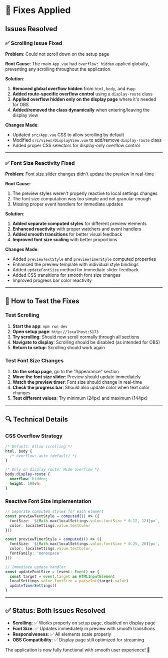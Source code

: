# 🔧 Fixes Applied

## Issues Resolved

### ✅ **Scrolling Issue Fixed**
**Problem**: Could not scroll down on the setup page

**Root Cause**: The main `App.vue` had `overflow: hidden` applied globally, preventing any scrolling throughout the application.

**Solution**:
1. **Removed global overflow hidden** from `html`, `body`, and `#app`
2. **Added route-specific overflow control** using a `display-route` class
3. **Applied overflow hidden only on the display page** where it's needed for OBS
4. **Added/removed the class dynamically** when entering/leaving the display view

**Changes Made**:
- Updated `src/App.vue` CSS to allow scrolling by default
- Modified `src/views/DisplayView.vue` to add/remove `display-route` class
- Added proper CSS selectors for display-only overflow control

---

### ✅ **Font Size Reactivity Fixed**
**Problem**: Font size slider changes didn't update the preview in real-time

**Root Cause**: 
1. The preview styles weren't properly reactive to local settings changes
2. The font size computation was too simple and not granular enough
3. Missing proper event handlers for immediate updates

**Solution**:
1. **Added separate computed styles** for different preview elements
2. **Enhanced reactivity** with proper watchers and event handlers
3. **Added smooth transitions** for better visual feedback
4. **Improved font size scaling** with better proportions

**Changes Made**:
- Added `previewTextStyle` and `previewTimerStyle` computed properties
- Enhanced the preview template with individual style bindings
- Added `updateFontSize` method for immediate slider feedback
- Added CSS transitions for smooth font size changes
- Improved progress bar color reactivity

---

## 🎯 How to Test the Fixes

### Test Scrolling
1. **Start the app**: `npm run dev`
2. **Open setup page**: `http://localhost:5173`
3. **Try scrolling**: Should now scroll normally through all sections
4. **Navigate to display**: Scrolling should be disabled (as intended for OBS)
5. **Return to setup**: Scrolling should work again

### Test Font Size Changes
1. **On the setup page**, go to the "Appearance" section
2. **Move the font size slider**: Preview should update immediately
3. **Watch the preview timer**: Font size should change in real-time
4. **Check the progress bar**: Should also update color when text color changes
5. **Test different values**: Try minimum (24px) and maximum (144px)

---

## 🔍 Technical Details

### CSS Overflow Strategy
```css
/* Default: Allow scrolling */
html, body {
  /* overflow: auto (default) */
}

/* Only on display route: Hide overflow */
body.display-route {
  overflow: hidden;
  height: 100vh;
}
```

### Reactive Font Size Implementation
```typescript
// Separate computed styles for each element
const previewTextStyle = computed(() => ({
  fontSize: `${Math.max(localSettings.value.fontSize * 0.12, 12)}px`,
  color: localSettings.value.textColor
}))

const previewTimerStyle = computed(() => ({
  fontSize: `${Math.max(localSettings.value.fontSize * 0.25, 20)}px`,
  color: localSettings.value.textColor,
  fontFamily: 'monospace'
}))

// Immediate update handler
const updateFontSize = (event: Event) => {
  const target = event.target as HTMLInputElement
  localSettings.value.fontSize = parseInt(target.value)
  updateTimerSettings()
}
```

---

## ✅ **Status: Both Issues Resolved**

- **Scrolling**: ✅ Works properly on setup page, disabled on display page
- **Font Size**: ✅ Updates immediately in preview with smooth transitions
- **Responsiveness**: ✅ All elements scale properly
- **OBS Compatibility**: ✅ Display page still optimized for streaming

The application is now fully functional with smooth user experience! 🎉 